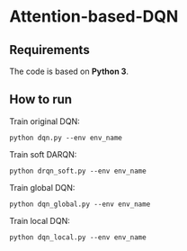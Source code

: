 # Attention-based-DQN

## Requirements

The code is based on **Python 3**. 
    
## How to run

Train original DQN:

	python dqn.py --env env_name
    
Train soft DARQN:

	python drqn_soft.py --env env_name
    
Train global DQN:

	python dqn_global.py --env env_name

Train local DQN:

	python dqn_local.py --env env_name
